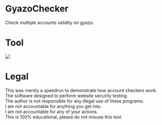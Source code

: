 # GyazoChecker
 Check multiple accounts validity on gyazo.
# Tool
![](https://i.ibb.co/hXngLxq/example.png)

# Legal
 This was merely a speedrun to demonstrate how account checkers work.<br/>
 The software designed to perform website security testing.<br/>
 The author is not responsible for any illegal use of these programs.<br/>
 I am not accountable for anything you get into.<br/>
 I am not accountable for any of your actions.<br/>
 This is 100% educational, please do not misuse this tool.
 